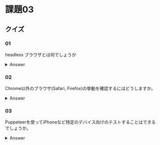 # 課題03

## クイズ

### 01

headless ブラウザとは何でしょうか

<details><summary>Answer</summary>

<https://ja.wikipedia.org/wiki/%E3%83%98%E3%83%83%E3%83%89%E3%83%AC%E3%82%B9%E3%83%96%E3%83%A9%E3%82%A6%E3%82%B6>

<>

</details>

### 02

Chrome以外のブラウザ(Safari, Firefox)の挙動を確認するにはどうしますか。

<details><summary>Answer</summary>

playwriteを使う

```js
playwrite.firefox.launch();
```

に変更するなど

<>

</details>

### 03

Puppeteerを使ってiPhoneなど特定のデバイス向けのテストすることはできるでしょうか。

<details><summary>Answer</summary>

<https://github.com/storybookjs/storybook/tree/main/addons/storyshots/storyshots-puppeteer#customizing-a-page-instance>

<>

</details>
